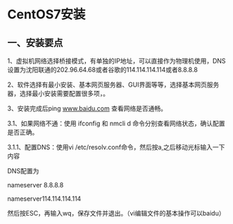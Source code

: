# CentOS7安装

## 一、安装要点

1、虚拟机网络选择桥接模式，有单独的IP地址，可以直接作为物理机使用，DNS设置为沈阳联通的202.96.64.68或者谷歌的114.114.114.114或者8.8.8.8

2、软件选择有最小安装、基本网页服务器、GUI界面等等，选择基本网页服务器，选择最小安装需要配置很多项，。

3、安装完成后ping www.baidu.com 查看网络是否通畅。

3.1、如果网络不通：使用 ifconfig 和 nmcli d 命令分别查看网络状态，确认配置是否正确。

3.1.1、配置DNS：使用vi /etc/resolv.conf命令，然后按a,之后移动光标输入一下内容

DNS配置为

nameserver 8.8.8.8

nameserver114.114.114.114

然后按ESC，再输入wq，保存文件并退出。（vi编辑文件的基本操作可以baidu）







